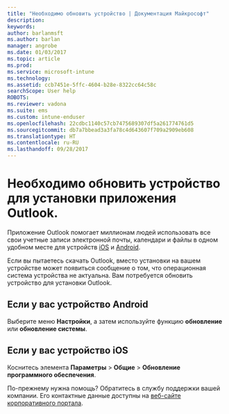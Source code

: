 ```yaml
---
title: "Необходимо обновить устройство | Документация Майкрософт"
description: 
keywords: 
author: barlanmsft
ms.author: barlan
manager: angrobe
ms.date: 01/03/2017
ms.topic: article
ms.prod: 
ms.service: microsoft-intune
ms.technology: 
ms.assetid: ccb7451e-5ffc-4604-b28e-8322cc64c58c
searchScope: User help
ROBOTS: 
ms.reviewer: vadona
ms.suite: ems
ms.custom: intune-enduser
ms.openlocfilehash: 22cdbc1140c57cb7475689307df5a261774761d5
ms.sourcegitcommit: db7a7bbead3a3fa78c4d643607f709a2909eb608
ms.translationtype: HT
ms.contentlocale: ru-RU
ms.lasthandoff: 09/28/2017
---
```

# <a name="you-need-to-upgrade-your-device-to-install-the-outlook-app"></a>Необходимо обновить устройство для установки приложения Outlook.

Приложение Outlook помогает миллионам людей использовать все свои учетные записи электронной почты, календари и файлы в одном удобном месте для устройств [iOS](https://itunes.apple.com/us/app/microsoft-outlook-email-calendar/id951937596?mt=8) и [Android](https://play.google.com/store/apps/details?id=com.microsoft.office.outlook).

Если вы пытаетесь скачать Outlook, вместо установки на вашем устройстве может появиться сообщение о том, что операционная система устройства не актуальна. Вам потребуется обновить устройство для установки Outlook.

## <a name="if-you-have-an-android-device"></a>Если у вас устройство Android
Выберите меню **Настройки**, а затем используйте функцию **обновление** или **обновление системы**.

## <a name="if-you-have-an-ios-device"></a>Если у вас устройство iOS
Коснитесь элемента **Параметры** > **Общие** > **Обновление программного обеспечения**.

По-прежнему нужна помощь? Обратитесь в службу поддержки вашей компании. Его контактные данные доступны на [веб-сайте корпоративного портала](https://portal.manage.microsoft.com).
